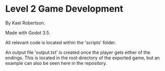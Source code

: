 # Level 2 Game Development
By Kael Robertson.

Made with Godot 3.5.

All relevant code is located within the 'scripts' folder.

An output file 'output.txt' is created once the player gets either of the endings.
This is located in the root directory of the exported game, but an example can also be seen here in the repository.
